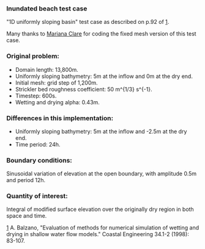 ### Inundated beach test case

"1D uniformly sloping basin" test case as described on p.92 of [1].

Many thanks to [Mariana Clare][1] for coding the fixed mesh version of this test case.

### Original problem:
  * Domain length: 13,800m.
  * Uniformly sloping bathymetry: 5m at the inflow and 0m at the dry end.
  * Initial mesh: grid step of 1,200m.
  * Strickler bed roughness coefficient: 50 m^{1/3} s^{-1}.
  * Timestep: 600s.
  * Wetting and drying alpha: 0.43m.

### Differences in this implementation:
  * Uniformly sloping bathymetry: 5m at the inflow and -2.5m at the dry end.
  * Time period: 24h.

### Boundary conditions:
Sinusoidal variation of elevation at the open boundary, with amplitude 0.5m and period 12h.

### Quantity of interest:
Integral of modified surface elevation over the originally dry region in both space and time.

[1] A. Balzano, "Evaluation of methods for numerical simulation of wetting and drying in shallow
    water flow models." Coastal Engineering 34.1-2 (1998): 83-107.

[1]: http://www.imperial.ac.uk/people/m.clare17 "Mariana Clare"
